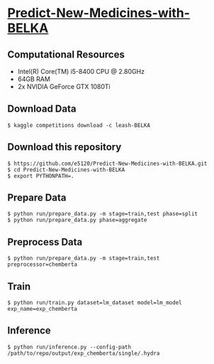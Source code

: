 # [Predict-New-Medicines-with-BELKA](https://www.kaggle.com/competitions/leash-BELKA/overview)

## Computational Resources

- Intel(R) Core(TM) i5-8400 CPU @ 2.80GHz
- 64GB RAM
- 2x NVIDIA GeForce GTX 1080Ti

## Download Data

```
$ kaggle competitions download -c leash-BELKA
```

## Download this repository

```
$ https://github.com/e5120/Predict-New-Medicines-with-BELKA.git
$ cd Predict-New-Medicines-with-BELKA
$ export PYTHONPATH=.
```

## Prepare Data

```
$ python run/prepare_data.py -m stage=train,test phase=split
$ python run/prepare_data.py phase=aggregate
```

## Preprocess Data

```
$ python run/prepare_data.py -m stage=train,test preprocessor=chemberta
```

## Train

```
$ python run/train.py dataset=lm_dataset model=lm_model exp_name=exp_chemberta
```

## Inference

```
$ python run/inference.py --config-path /path/to/repo/output/exp_chemberta/single/.hydra
```

